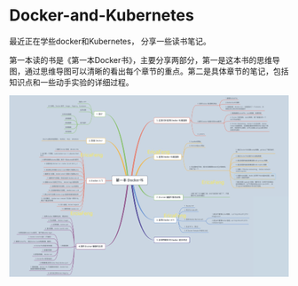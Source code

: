 # Docker-and-Kubernetes

最近正在学些docker和Kubernetes， 分享一些读书笔记。

第一本读的书是《第一本Docker书》，主要分享两部分，第一是这本书的思维导图，通过思维导图可以清晰的看出每个章节的重点。第二是具体章节的笔记，包括知识点和一些动手实验的详细过程。

![Image text](https://github.com/EricaFeng/Images/blob/master/%E7%AC%AC%E4%B8%80%E6%9C%ACDocker%E4%B9%A6%E7%9A%84%E6%80%9D%E7%BB%B4%E5%AF%BC%E5%9B%BE.jpg)
